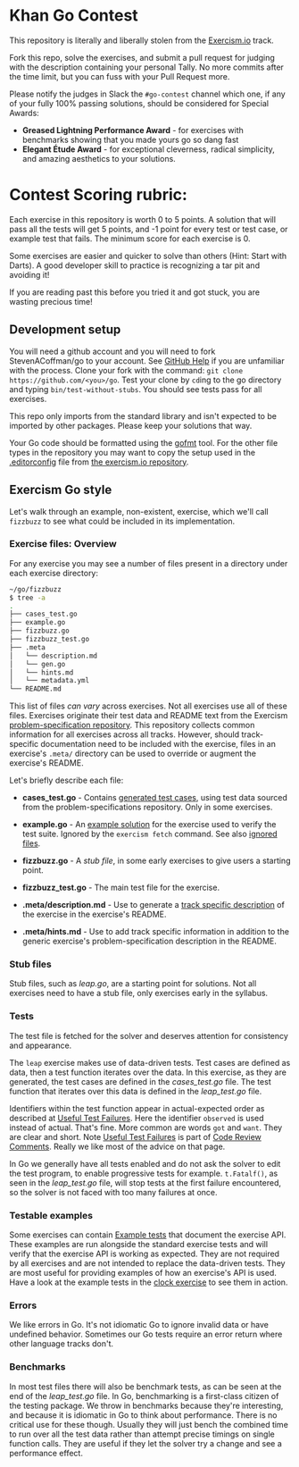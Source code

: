 # Khan Go Contest

This repository is literally and liberally stolen from the [Exercism.io](http://exercism.io) track.

Fork this repo, solve the exercises, and submit a pull request for judging with the description containing your personal Tally. No more commits after the time limit, but you can fuss with your Pull Request more.

Please notify the judges in Slack the `#go-contest` channel which one, if any of your fully 100% passing solutions, should be considered for Special Awards:
+ **Greased Lightning Performance Award** - for exercises with benchmarks showing that you made yours go so dang fast
+ **Elegant Étude Award** - for exceptional cleverness, radical simplicity, and amazing aesthetics to your solutions.

# Contest Scoring rubric:

Each exercise in this repository is worth 0 to 5 points. A solution that will pass all the tests will get 5 points, and -1 point for every test or test case, or example test that fails. The minimum score for each exercise is 0.  

Some exercises are easier and quicker to solve than others (Hint: Start with Darts). A good developer skill to practice is recognizing a tar pit and avoiding it!

If you are reading past this before you tried it and got stuck, you are wasting precious time!

## Development setup

You will need a github account and you will need to fork StevenACoffman/go to your account.
See [GitHub Help](https://help.github.com/articles/fork-a-repo/) if you are unfamiliar with the process.
Clone your fork with the command: `git clone https://github.com/<you>/go`.
Test your clone by `cd`ing to the go directory and typing
`bin/test-without-stubs`. You should see tests pass for all exercises.

This repo only imports from the standard library and isn't expected to be imported by other packages. Please keep your solutions that way.

Your Go code should be formatted using the [gofmt](https://golang.org/cmd/gofmt/) tool. For the other file types in the repository you may want to copy the setup used in the [.editorconfig](http://editorconfig.org/) file from [the exercism.io repository](https://github.com/exercism/exercism.io/blob/master/.editorconfig).


## Exercism Go style

Let's walk through an example, non-existent, exercise, which we'll call
`fizzbuzz` to see what could be included in its implementation.

### Exercise files: Overview

For any exercise you may see a number of files present in a directory under each exercise directory:

```sh
~/go/fizzbuzz
$ tree -a
.
├── cases_test.go
├── example.go
├── fizzbuzz.go
├── fizzbuzz_test.go
├── .meta
│   └── description.md
│   └── gen.go
│   └── hints.md
│   └── metadata.yml
└── README.md
```

This list of files *can vary* across exercises. Not all exercises use
all of these files. Exercises originate their test data and README
text from the Exercism [problem-specification repository](https://github.com/exercism/problem-specifications/tree/master/exercises). This repository collects common information for all exercises across all
tracks.  However, should track-specific documentation need to be
included with the exercise, files in an exercise's `.meta/` directory
can be used to override or augment the exercise's README.

Let's briefly describe each file:

* **cases_test.go** - Contains [generated test cases](#generating-test-cases),
  using test data sourced from the problem-specifications repository.
  Only in some exercises.

* **example.go** - An [example solution](#example-solutions) for
  the exercise used to verify the test suite. Ignored
  by the `exercism fetch` command. See also [ignored files](#ignored-files).

* **fizzbuzz.go** - A *stub file*, in some early exercises
  to give users a starting point.

* **fizzbuzz_test.go** - The main test file for the exercise.

* **.meta/description.md** - Use to generate a [track specific description](https://github.com/exercism/docs/blob/master/language-tracks/exercises/anatomy/readmes.md) of the exercise in the exercise's README.

* **.meta/hints.md** - Use to add track specific information in
  addition to the generic exercise's problem-specification
  description in the README.

### Stub files

Stub files, such as *leap.go*, are a starting point for solutions. Not all exercises
need to have a stub file, only exercises early in the syllabus.

### Tests

The test file is fetched for the solver and deserves
attention for consistency and appearance.

The `leap` exercise makes use of data-driven tests. Test cases are defined as
data, then a test function iterates over the data. In this exercise, as they are
generated, the test cases are defined in the *cases_test.go* file. The test function
that iterates over this data is defined in the *leap_test.go* file.

Identifiers within the test function appear in actual-expected order as described
at [Useful Test Failures](https://github.com/golang/go/wiki/CodeReviewComments#useful-test-failures).
Here the identifier `observed` is used instead of actual. That's fine. More
common are words `got` and `want`. They are clear and short. Note [Useful Test
Failures](https://github.com/golang/go/wiki/CodeReviewComments#useful-test-failures)
is part of [Code Review Comments](https://github.com/golang/go/wiki/CodeReviewComments).
Really we like most of the advice on that page.

In Go we generally have all tests enabled and do not ask the solver to edit the
test program, to enable progressive tests for example. `t.Fatalf()`, as seen
in the *leap_test.go* file, will stop tests at the first failure encountered,
so the solver is not faced with too many failures at once.

### Testable examples

Some exercises can contain [Example tests](https://blog.golang.org/examples)
that document the exercise API. These examples are run alongside the standard
exercise tests and will verify that the exercise API is working as expected.
They are not required by all exercises and are not intended to replace the
data-driven tests. They are most useful for providing examples of how an
exercise's API is used. Have a look at the example tests in the [clock exercise](https://github.com/exercism/go/blob/master/exercises/clock/example_clock_test.go)
to see them in action.

### Errors

We like errors in Go. It's not idiomatic Go to ignore invalid data or have undefined
behavior. Sometimes our Go tests require an error return where other language
tracks don't.

### Benchmarks

In most test files there will also be benchmark tests, as can be seen at the end
of the *leap_test.go* file. In Go, benchmarking is a first-class citizen of the
testing package. We throw in benchmarks because they're interesting, and because
it is idiomatic in Go to think about performance. There is no critical use for
these though. Usually they will just bench the combined time to run over all
the test data rather than attempt precise timings on single function calls. They
are useful if they let the solver try a change and see a performance effect.
